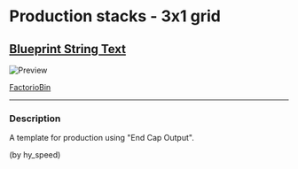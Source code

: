 # Production stacks - 3x1 grid

## [Blueprint String Text](https://factoriobin.com/static/cdn/forever/post/u/e/k/ueKMsPRc/0/v0/blueprint-26305c6588d1d7c1.txt)

![Preview](https://factoriobin.com/static/cdn/forever/post/u/e/k/ueKMsPRc/0/v0/render-5770eea5c916768b.jpg)

[FactorioBin](https://factoriobin.com/post/ueKMsPRc)

-----

### Description
A template for production using "End Cap Output".

(by hy_speed)
